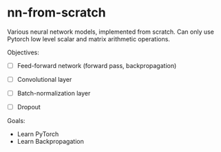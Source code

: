 # nn-from-scratch

Various neural network models, implemented from scratch. 
Can only use Pytorch low level scalar and matrix arithmetic operations.

Objectives:

- [ ] Feed-forward network (forward pass, backpropagation)
- [ ] Convolutional layer
- [ ] Batch-normalization layer
- [ ] Dropout


Goals:

* Learn PyTorch
* Learn Backpropagation
